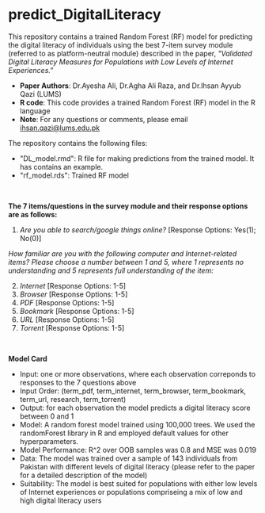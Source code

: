 # predict_DigitalLiteracy
This repository contains a trained Random Forest (RF) model for predicting the digital literacy of individuals using the best 7-item survey module (referred to as platform-neutral module) described in the paper, _"Validated Digital Literacy Measures for Populations with Low Levels of Internet Experiences."_

- __Paper Authors__: Dr.Ayesha Ali, Dr.Agha Ali Raza, and Dr.Ihsan Ayyub Qazi (LUMS)
- __R code__: This code provides a trained Random Forest (RF) model in the R language
- __Note__: For any questions or comments, please email ihsan.qazi@lums.edu.pk

The repository contains the following files:
- "DL_model.rmd": R file for making predictions from the trained model. It has contains an example.
- "rf_model.rds": Trained RF model
<br>

__The 7 items/questions in the survey module and their response options are as follows:__
 1. _Are you able to search/google things online?_ [Response Options: Yes(1); No(0)]
    
 _How familiar are you with the following computer and Internet-related items? Please choose a number
   between 1 and 5, where 1 represents no understanding and 5 represents full understanding of the item:_
 
 2. _Internet_ [Response Options: 1-5]
 3. _Browser_ [Response Options: 1-5]
 4. _PDF_ [Response Options: 1-5]
 5. _Bookmark_ [Response Options: 1-5]
 6. _URL_ [Response Options: 1-5]
 7. _Torrent_ [Response Options: 1-5]
<br>

__Model Card__
- Input: one or more observations, where each observation correponds to responses to the 7 questions above
- Input Order: (term_pdf, term_internet, term_browser, term_bookmark, term_url, research, term_torrent)
- Output: for each observation the model predicts a digital literacy score between 0 and 1
- Model: A random forest model trained using 100,000 trees. We used the randomForest library in R and employed default values for other hyperparameters.
- Model Performance: R^2 over OOB samples was 0.8 and MSE was 0.019
- Data: The model was trained over a sample of 143 individuals from Pakistan with different levels of digital literacy (please refer to the paper for a detailed description of the model)
- Suitability: The model is best suited for populations with either low levels of Internet experiences or populations compriseing a mix of low and high digital literacy users
